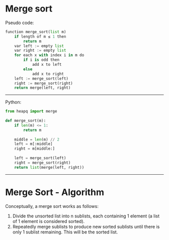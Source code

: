 
# Merge sort

Pseudo code:
```python
function merge_sort(list m)
    if length of m ≤ 1 then
        return m
    var left := empty list
    var right := empty list
    for each x with index i in m do
        if i is odd then
            add x to left
        else
            add x to right
    left := merge_sort(left)
    right := merge_sort(right)
    return merge(left, right)
```

---

Python:
```python
from heapq import merge
 
def merge_sort(m):
    if len(m) <= 1:
        return m
 
    middle = len(m) // 2
    left = m[:middle]
    right = m[middle:]
 
    left = merge_sort(left)
    right = merge_sort(right)
    return list(merge(left, right))

```
---
# Merge Sort - Algorithm

Conceptually, a merge sort works as follows:

1. Divide the unsorted list into n sublists, each containing 1 element (a list of 1 element is considered sorted).
2. Repeatedly merge sublists to produce new sorted sublists until there is only 1 sublist remaining. This will be the sorted list.